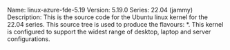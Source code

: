Name:    linux-azure-fde-5.19
Version: 5.19.0
Series:  22.04 (jammy)
Description:
    This is the source code for the Ubuntu linux kernel for the 22.04 series. This
    source tree is used to produce the flavours: *.
    This kernel is configured to support the widest range of desktop, laptop and
    server configurations.

